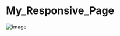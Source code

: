 # My_Responsive_Page

![image](https://github.com/YildizGokhan/My_Responsive_Page/assets/144238207/27a503c4-3bdd-4aae-ac16-ae5247f0adfe)
